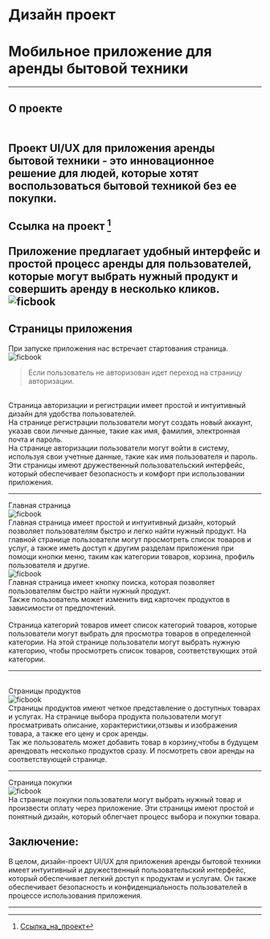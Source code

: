 # Дизайн проект
# Мобильное приложение для аренды бытовой техники
___
## О проекте

<br /> Проект UI/UX для приложения аренды бытовой техники - это инновационное решение для людей, которые хотят воспользоваться бытовой техникой без ее покупки. 
<br /> <br /> Ссылка на проект [^1]
<br />
<br /> Приложение предлагает удобный интерфейс и простой процесс аренды для пользователей, которые могут выбрать нужный продукт и совершить аренду в несколько кликов.
<br /> 
![ficbook](Pages/Mockup.png)
<br /> 
---

## Страницы приложения
При запуске приложения нас встречает стартования страница.
<br /> 
![ficbook](Pages/auth.png)
<br /> 
>Если пользователь не авторизован идет переход на страницу авторизации.
<br /> 
Страница авторизации и регистрации имеет простой и интуитивный дизайн для удобства пользователей.
<br /> 
На странице регистрации пользователи могут создать новый аккаунт, указав свои личные данные, такие как имя, фамилия, электронная почта и пароль. 
<br /> На странице авторизации пользователи могут войти в систему, используя свои учетные данные, такие как имя пользователя и пароль. 
<br /> 
Эти страницы имеют дружественный пользовательский интерфейс, который обеспечивает безопасность и комфорт при использовании приложения.

---

Главная страница
<br /> 
![ficbook](Pages/primary.png)
<br /> Главная страница имеет простой и интуитивный дизайн, который позволяет пользователям быстро и легко найти нужный продукт. На главной странице пользователи могут просмотреть список товаров и услуг, а также иметь доступ к другим разделам приложения при помощи кнопки меню, таким как категории товаров, корзина, профиль пользователя и другие.
<br /> 
![ficbook](Pages/menu_open.png)
<br /> 
Главная страница имеет кнопку поиска, которая позволяет пользователям быстро найти нужный продукт.
<br />Также пользователь может изменить вид карточек продуктов  в зависимости от предпочтений.
<br />
<br />Страница категорий товаров имеет список категорий товаров, которые пользователи могут выбрать для просмотра товаров в определенной категории. На этой странице пользователи могут выбрать нужную категорию, чтобы просмотреть список товаров, соответствующих этой категории.
<br /> 

---

<br />Страницы продуктов
<br /> 
![ficbook](Pages/prod.png)
<br /> 
Страницы продуктов имеют четкое представление о доступных товарах и услугах. На странице выбора продукта пользователи могут просматривать описание, хорактеристики,отзывы и изображения товара, а также его цену и срок аренды. 
<br /> Так же пользователь может добавить товар в корзину,чтобы в будущем арендовать несколько продуктов сразу. И посмотреть свои аренды на соответствующей странице.

---

Страница покупки
<br /> 
![ficbook](Pages/make_page.png)
<br /> 
На странице покупки пользователи могут выбрать нужный товар и произвести оплату через приложение. Эти страницы имеют простой и понятный дизайн, который облегчает процесс выбора и покупки товара.
<br /> 

## __Заключение:__
В целом, дизайн-проект UI/UX для приложения аренды бытовой техники имеет интуитивный и дружественный пользовательский интерфейс, который обеспечивает легкий доступ к продуктам и услугам. Он также обеспечивает безопасность и конфиденциальность пользователей в процессе использования приложения.

---

[^1]: [Ссылка_на_проект](https://www.figma.com/file/BAJQaPBCqhScUndsv68EXz/Shop?type=design&node-id=0%3A1&t=XoOxWBJVZpCSeOsy-1)
